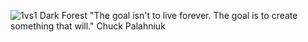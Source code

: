 ![1vs1 Dark Forest](https://raw.github.com/FreezingMoon/AncientBeast/master/images/combat/Dark%20Forest.jpg)
"The goal isn't to live forever. The goal is to create something that will."
Chuck Palahniuk
